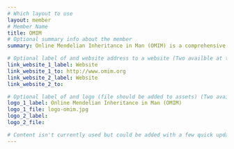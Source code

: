 ```yaml
---
# Which layout to use
layout: member
# Member Name
title: OMIM
# Optional summary info about the member
summary: Online Mendelian Inheritance in Man (OMIM) is a comprehensive, authoritative compendium of human genes and genetic phenotypes that is freely available and updated daily.

# Optional label of and website address to a website (Two availble at the moment)
link_website_1_label: Website
link_website_1_to: http://www.omim.org
link_website_2_label: Website
link_website_2_to:

# Optional label of and logo (file should be added to assets) (Two availble at the moment).
logo_1_label: Online Mendelian Inheritance in Man (OMIM)
logo_1_file: logo-omim.jpg
logo_2_label:
logo_2_file:

# Content isn't currently used but could be added with a few quick updates if needed to allow for pages
---
```

